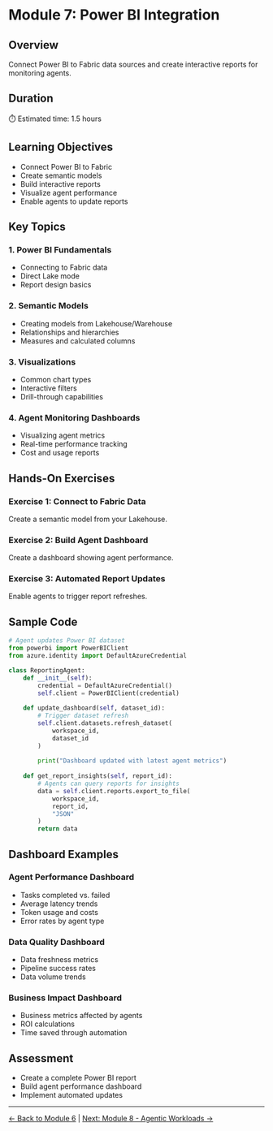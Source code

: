 # Module 7: Power BI Integration

## Overview
Connect Power BI to Fabric data sources and create interactive reports for monitoring agents.

## Duration
⏱️ Estimated time: 1.5 hours

## Learning Objectives
- Connect Power BI to Fabric
- Create semantic models
- Build interactive reports
- Visualize agent performance
- Enable agents to update reports

## Key Topics

### 1. Power BI Fundamentals
- Connecting to Fabric data
- Direct Lake mode
- Report design basics

### 2. Semantic Models
- Creating models from Lakehouse/Warehouse
- Relationships and hierarchies
- Measures and calculated columns

### 3. Visualizations
- Common chart types
- Interactive filters
- Drill-through capabilities

### 4. Agent Monitoring Dashboards
- Visualizing agent metrics
- Real-time performance tracking
- Cost and usage reports

## Hands-On Exercises

### Exercise 1: Connect to Fabric Data
Create a semantic model from your Lakehouse.

### Exercise 2: Build Agent Dashboard
Create a dashboard showing agent performance.

### Exercise 3: Automated Report Updates
Enable agents to trigger report refreshes.

## Sample Code

```python
# Agent updates Power BI dataset
from powerbi import PowerBIClient
from azure.identity import DefaultAzureCredential

class ReportingAgent:
    def __init__(self):
        credential = DefaultAzureCredential()
        self.client = PowerBIClient(credential)
    
    def update_dashboard(self, dataset_id):
        # Trigger dataset refresh
        self.client.datasets.refresh_dataset(
            workspace_id, 
            dataset_id
        )
        
        print("Dashboard updated with latest agent metrics")
    
    def get_report_insights(self, report_id):
        # Agents can query reports for insights
        data = self.client.reports.export_to_file(
            workspace_id,
            report_id,
            "JSON"
        )
        return data
```

## Dashboard Examples

### Agent Performance Dashboard
- Tasks completed vs. failed
- Average latency trends
- Token usage and costs
- Error rates by agent type

### Data Quality Dashboard
- Data freshness metrics
- Pipeline success rates
- Data volume trends

### Business Impact Dashboard
- Business metrics affected by agents
- ROI calculations
- Time saved through automation

## Assessment
- Create a complete Power BI report
- Build agent performance dashboard
- Implement automated updates

---

[← Back to Module 6](../06-real-time-analytics/README.md) | [Next: Module 8 - Agentic Workloads →](../08-agentic-workloads/README.md)
